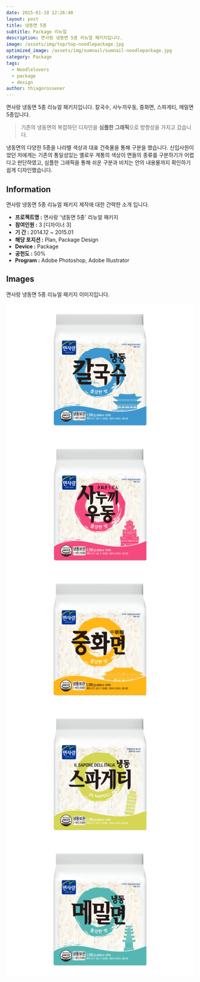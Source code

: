 ```yaml
---
date: 2015-01-10 12:26:40
layout: post
title: 냉동면 5종
subtitle: Package 리뉴얼
description: 면사랑 냉동면 5종 리뉴얼 패키지입니다.
image: /assets/img/top/top-noodlepackage.jpg
optimized_image: /assets/img/sumnail/sumnail-noodlepackage.jpg
category: Package
tags:
  - Noodlelovers
  - package
  - design
author: thiagorossener
---
```



<link rel="stylesheet" href="/assets/css/slick.css">
<link rel="stylesheet" href="/assets/css/slick-theme.css">



면사랑 냉동면 5종 리뉴얼 패키지입니다.
칼국수, 사누끼우동, 중화면, 스파게티, 메밀면 5종입니다.


> 기존의 냉동면의 복잡하던 디자인을 **심플한 그래픽**으로 방향성을 가지고 갔습니다.


냉동면의 다양한 5종을 나라별 색상과 대표 건축물을 통해 구분을 했습니다. 신입사원이었던 저에게는 기존의 통일성있는 옐로우 계통의 색상이 
면들의 종류를 구분하기가 어렵다고 판단하였고, 심플한 그래픽을 통해 쉬운 구분과 비치는 안의 내용물까지 확인하기 쉽게 디자인했습니다.

<!--page-->

## Information

면사랑 냉동면 5종 리뉴얼 패키지 제작에 대한 간략한 소개 입니다.

- **프로젝트명 :** 면사랑 '냉동면 5종' 리뉴얼 패키지
- **참여인원 :** 3 [디자이너 3]
- **기 간 :** 2014.12 ~ 2015.01  
- **해당 포지션 :** Plan, Package Design
- **Device :** Package
- **공헌도 :** 50%
- **Program :** Adobe Photoshop, Adobe Illustrator


<!--page-->

## Images

면사랑 냉동면 5종 리뉴얼 패키지 이미지입니다.<br>

<section class="quotes">
  <div class="bubble">
    <img src="/assets/img/slide/noodle-package01.jpg" />
  </div>
  <div class="bubble">
    <img src="/assets/img/slide/noodle-package02.jpg" />
  </div>
  <div class="bubble">
    <img src="/assets/img/slide/noodle-package03.jpg" />
  </div>
  <div class="bubble">
    <img src="/assets/img/slide/noodle-package04.jpg" />
  </div>
  <div class="bubble">
    <img src="/assets/img/slide/noodle-package05.jpg" />
  </div>
</section>


<p></p>
<p></p>

<!--page-->



<script type="text/javascript" src="https://cdnjs.cloudflare.com/ajax/libs/jquery/2.1.3/jquery.min.js"></script>
<script type="text/javascript" src="https://cdn.jsdelivr.net/jquery.slick/1.5.0/slick.min.js"></script>

<script>
	$('.quotes').slick({
  dots: true,
  infinite: true,
  autoplay: false,
  autoplaySpeed: 6000,
  speed: 800,
  slidesToShow: 1,
  adaptiveHeight: true
});
$( document ).ready(function() {
$('.no-fouc').removeClass('no-fouc');
});
</script>